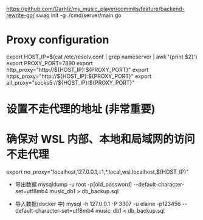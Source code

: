 https://github.com/Garhlz/my_music_player/commits/feature/backend-rewrite-go/
swag init -g ./cmd/server/main.go


# Proxy configuration
export HOST_IP=$(cat /etc/resolv.conf | grep nameserver | awk '{print $2}')
export PROXY_PORT=7890
export http_proxy="http://${HOST_IP}:${PROXY_PORT}"
export https_proxy="http://${HOST_IP}:${PROXY_PORT}"
export all_proxy="socks5://${HOST_IP}:${PROXY_PORT}"

# 设置不走代理的地址 (非常重要)
# 确保对 WSL 内部、本地和局域网的访问不走代理
export no_proxy="localhost,127.0.0.1,::1,*.local,wsl.localhost,${HOST_IP}"


- 导出数据
mysqldump -u root -p[old_password] --default-character-set=utf8mb4 music_db1 > db_backup.sql

- 导入数据(docker 中)
mysql -h 127.0.0.1 -P 3307 -u elaine -p123456 --default-character-set=utf8mb4 music_db1 < db_backup.sql

